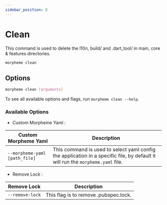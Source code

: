 ```yaml
---
sidebar_position: 8
---
```


# Clean

This command is used to delete the l10n, build/ and .dart_tool/ in main, core & features directories.

```bash
morpheme clean
```

## Options

```bash
morpheme clean [arguments]
```

To see all available options and flags, run `morpheme clean --help`.

### Available Options

- Custom Morpheme Yaml :

| Custom Morpheme Yaml | Description |
|----------|-------------|
| `--morpheme-yaml [path_file]` | This command is used to select yaml config the application in a specific file, by default it will run the `morpheme.yaml` file. |

- Remove Lock :

| Remove Lock | Description |
|----------|-------------|
| `--remove-lock` | This flag is to remove .pubspec.lock. |
